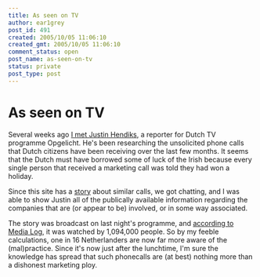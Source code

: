 ```yaml
---
title: As seen on TV
author: ear1grey
post_id: 491
created: 2005/10/05 11:06:10
created_gmt: 2005/10/05 11:06:10
comment_status: open
post_name: as-seen-on-tv
status: private
post_type: post
---
```

# As seen on TV

Several weeks ago [I met Justin Hendiks](/holiday-scams-on-dutch-tv), a reporter for Dutch TV programme Opgelicht. He's been researching the unsolicited phone calls that Dutch citizens have been receiving over the last few months. It seems that the Dutch must have borrowed some of luck of the Irish because every single person that received a marketing call was told they had won a holiday.

Since this site has a [story](/ameri-who) about similar calls, we got chatting, and I was able to show Justin all of the publically available information regarding the companies that are (or appear to be) involved, or in some way associated.

The story was broadcast on last night's programme, and [according to Media Log](http://medialog.blogspot.com/2005/10/kijkcijfers-van-dinsdag.html), it was watched by 1,094,000 people. So by my feeble calculations, one in 16 Netherlanders are now far more aware of the (mal)practice. Since it's now just after the lunchtime, I'm sure the knowledge has spread that such phonecalls are (at best) nothing more than a dishonest marketing ploy.
